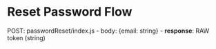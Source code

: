 # Reset Password Flow

POST: passwordReset/index.js
    - body: {email: string}
    - **response**: RAW token (string)
